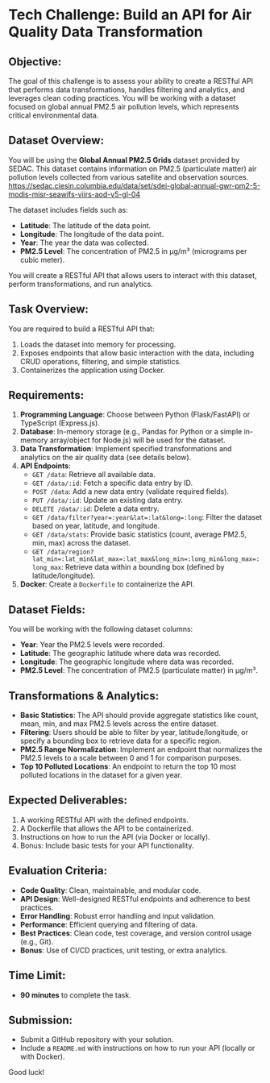 # Tech Challenge: Build an API for Air Quality Data Transformation

## Objective:
The goal of this challenge is to assess your ability to create a RESTful API that performs data transformations, handles filtering and analytics, and leverages clean coding practices. You will be working with a dataset focused on global annual PM2.5 air pollution levels, which represents critical environmental data.

## Dataset Overview:
You will be using the **Global Annual PM2.5 Grids** dataset provided by SEDAC. This dataset contains information on PM2.5 (particulate matter) air pollution levels collected from various satellite and observation sources.
https://sedac.ciesin.columbia.edu/data/set/sdei-global-annual-gwr-pm2-5-modis-misr-seawifs-viirs-aod-v5-gl-04

The dataset includes fields such as:
- **Latitude**: The latitude of the data point.
- **Longitude**: The longitude of the data point.
- **Year**: The year the data was collected.
- **PM2.5 Level**: The concentration of PM2.5 in µg/m³ (micrograms per cubic meter).

You will create a RESTful API that allows users to interact with this dataset, perform transformations, and run analytics.

## Task Overview:
You are required to build a RESTful API that:
1. Loads the dataset into memory for processing.
2. Exposes endpoints that allow basic interaction with the data, including CRUD operations, filtering, and simple statistics.
3. Containerizes the application using Docker.

## Requirements:
1. **Programming Language**: Choose between Python (Flask/FastAPI) or TypeScript (Express.js).
2. **Database**: In-memory storage (e.g., Pandas for Python or a simple in-memory array/object for Node.js) will be used for the dataset.
3. **Data Transformation**: Implement specified transformations and analytics on the air quality data (see details below).
4. **API Endpoints**:
   - `GET /data`: Retrieve all available data.
   - `GET /data/:id`: Fetch a specific data entry by ID.
   - `POST /data`: Add a new data entry (validate required fields).
   - `PUT /data/:id`: Update an existing data entry.
   - `DELETE /data/:id`: Delete a data entry.
   - `GET /data/filter?year=:year&lat=:lat&long=:long`: Filter the dataset based on year, latitude, and longitude.
   - `GET /data/stats`: Provide basic statistics (count, average PM2.5, min, max) across the dataset.
   - `GET /data/region?lat_min=:lat_min&lat_max=:lat_max&long_min=:long_min&long_max=:long_max`: Retrieve data within a bounding box (defined by latitude/longitude).
5. **Docker**: Create a `Dockerfile` to containerize the API.

## Dataset Fields:
You will be working with the following dataset columns:
- **Year**: Year the PM2.5 levels were recorded.
- **Latitude**: The geographic latitude where data was recorded.
- **Longitude**: The geographic longitude where data was recorded.
- **PM2.5 Level**: The concentration of PM2.5 (particulate matter) in µg/m³.

## Transformations & Analytics:
- **Basic Statistics**: The API should provide aggregate statistics like count, mean, min, and max PM2.5 levels across the entire dataset.
- **Filtering**: Users should be able to filter by year, latitude/longitude, or specify a bounding box to retrieve data for a specific region.
- **PM2.5 Range Normalization**: Implement an endpoint that normalizes the PM2.5 levels to a scale between 0 and 1 for comparison purposes.
- **Top 10 Polluted Locations**: An endpoint to return the top 10 most polluted locations in the dataset for a given year.

## Expected Deliverables:
1. A working RESTful API with the defined endpoints.
2. A Dockerfile that allows the API to be containerized.
3. Instructions on how to run the API (via Docker or locally).
4. Bonus: Include basic tests for your API functionality.

## Evaluation Criteria:
- **Code Quality**: Clean, maintainable, and modular code.
- **API Design**: Well-designed RESTful endpoints and adherence to best practices.
- **Error Handling**: Robust error handling and input validation.
- **Performance**: Efficient querying and filtering of data.
- **Best Practices**: Clean code, test coverage, and version control usage (e.g., Git).
- **Bonus**: Use of CI/CD practices, unit testing, or extra analytics.

## Time Limit:
- **90 minutes** to complete the task.

## Submission:
- Submit a GitHub repository with your solution.
- Include a `README.md` with instructions on how to run your API (locally or with Docker).

Good luck!
